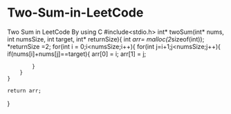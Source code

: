 # Two-Sum-in-LeetCode


Two Sum in LeetCode By using C 
#include<stdio.h>
int* twoSum(int* nums, int numsSize, int target, int* returnSize){
    int *arr= malloc(2*sizeof(int));
    *returnSize =2;
    for(int i = 0;i<numsSize;i++){
        for(int j=i+1;j<numsSize;j++){
            if(nums[i]+nums[j]==target){
                arr[0] = i;
                arr[1] = j;

            }
        }
    }

    return arr;
}

